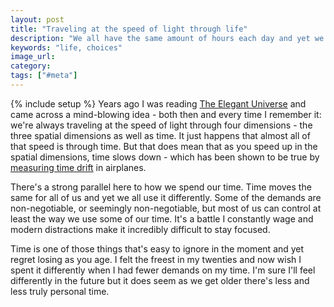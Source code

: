 ```yaml
---
layout: post
title: "Traveling at the speed of light through life"
description: "We all have the same amount of hours each day and yet we all choose to use them differently."
keywords: "life, choices"
image_url: 
category: 
tags: ["#meta"]
---
```

{% include setup %}
Years ago I was reading [The Elegant Universe](https://www.amazon.com/Elegant-Universe-Superstrings-Dimensions-Ultimate/dp/039333810X) and came across a mind-blowing idea - both then and every time I remember it: we're always traveling at the speed of light through four dimensions - the three spatial dimensions as well as time. It just happens that almost all of that speed is through time. But that does mean that as you speed up in the spatial dimensions, time slows down - which has been shown to be true by [measuring time drift](https://en.wikipedia.org/wiki/Hafele–Keating_experiment) in airplanes.

There's a strong parallel here to how we spend our time. Time moves the same for all of us and yet we all use it differently. Some of the demands are non-negotiable, or seemingly non-negotiable, but most of us can control at least the way we use some of our time. It's a battle I constantly wage and modern distractions make it incredibly difficult to stay focused.

Time is one of those things that's easy to ignore in the moment and yet regret losing as you age. I felt the freest in my twenties and now wish I spent it differently when I had fewer demands on my time. I'm sure I'll feel differently in the future but it does seem as we get older there's less and less truly personal time.
